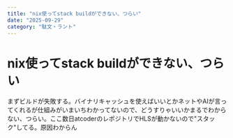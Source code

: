 ```yaml
---
title: "nix使ってstack buildができない、つらい"
date: "2025-09-29"
category: "駄文・ラント"
---
```


# nix使ってstack buildができない、つらい

まずビルドが失敗する。バイナリキャッシュを使えばいいとかネットやAIが言ってくれるが仕組みがいまいちわかってないので、どうすりゃいいかまるでわからない、つらい。ここ数日atcoderのレポジトリでHLSが動かないので"スタック"してる。原因わからん
